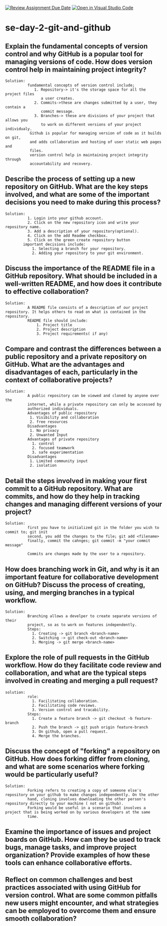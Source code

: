 [![Review Assignment Due Date](https://classroom.github.com/assets/deadline-readme-button-22041afd0340ce965d47ae6ef1cefeee28c7c493a6346c4f15d667ab976d596c.svg)](https://classroom.github.com/a/8wgCKhpZ)
[![Open in Visual Studio Code](https://classroom.github.com/assets/open-in-vscode-2e0aaae1b6195c2367325f4f02e2d04e9abb55f0b24a779b69b11b9e10269abc.svg)](https://classroom.github.com/online_ide?assignment_repo_id=18412046&assignment_repo_type=AssignmentRepo)
# se-day-2-git-and-github
## Explain the fundamental concepts of version control and why GitHub is a popular tool for managing versions of code. How does version control help in maintaining project integrity?
    Solution:
              fundamental concepts of version control include;
                 1. Repository-> it's the storage space for all the project files 
                    a user creates.
                 2. Commits->these are changes submitted by a user, they contain a 
                    commit message.
                 3. Branches-> these are divisions of your project that allows you 
                    to work on different versions of your project individualy.
               Github is popular for managing version of code as it builds on git, 
               and adds collaboration and hosting of user static web pages and 
               files.
               version control help in maintaining project integrity through 
               accountability and recovery. 

## Describe the process of setting up a new repository on GitHub. What are the key steps involved, and what are some of the important decisions you need to make during this process?
    Solution:
              1. Login into your github account.
              2. Click on the new repository icon and write your repository name.
              3. Add a description of your repository(optional).
              4. Click on the add Readme checkbox.
              5. Click on the green create repository button
            important decisions include:
                1. Selecting a branch for your repository.
                2. Adding your repository to your git environment.
             

## Discuss the importance of the README file in a GitHub repository. What should be included in a well-written README, and how does it contribute to effective collaboration?
    Solution:
              A README file consists of a description of our project repository. It helps others to read on what is contained in the repository.
              README file should include:
                  1. Project title
                  2. Project description
                  3. Project requirements( if any)

## Compare and contrast the differences between a public repository and a private repository on GitHub. What are the advantages and disadvantages of each, particularly in the context of collaborative projects?
    Solution:
              A public repository can be viewed and cloned by anyone over the 
              internet, while a private repository can only be accessed by 
              authorized individuals.
              Advantages of public repository
               1. Visibility and collaboration
               2. free resources
              Disadvantages
               1. No privacy
               2. Unwanted Input
              Advantages of private repository
                1. control
                2. focused teamwork
                3. safe experimentation
              Disadvantages
               1. Limited community input
               2. isolation

## Detail the steps involved in making your first commit to a GitHub repository. What are commits, and how do they help in tracking changes and managing different versions of your project?
    Solution:
              first you have to initialized git in the folder you wish to commit to; git init
              second, you add the changes to the file; git add <filename>
              finally, commit the cahnges; git commit -m "your commit message"

              Commits are changes made by the user to a repository.

## How does branching work in Git, and why is it an important feature for collaborative development on GitHub? Discuss the process of creating, using, and merging branches in a typical workflow.
    Solution:
              Branching allows a develper to create separate versions of their 
              project, so as to work on features independently.
              Steps:
                1. Creating -> git branch <branch-name>
                2. Switching -> git check-out <branch-name>
                3. Merging -> git merge <branch-name>

## Explore the role of pull requests in the GitHub workflow. How do they facilitate code review and collaboration, and what are the typical steps involved in creating and merging a pull request?
    solution:
              role:
                1. Facilitating collaboration.
                2. Facilitating code reviews.
                3. Version control and tracability.
              Steps:
                1. Create a feature branch -> git checkout -b feature-branch
                2. Push the branch -> git push origin feature-branch
                3. On github, open a pull request.
                4. Merge the branches.

              
## Discuss the concept of "forking" a repository on GitHub. How does forking differ from cloning, and what are some scenarios where forking would be particularly useful?
    Solution:
              Forking refers to creating a copy of someone else's repository on your github to make changes independently. On the other 
              hand, cloning involves downloading the other person's repository directly to your machine ( not on github).
              Forking would be useful in a scenario that involves a project that is being worked on by various developers at the same 
              time.

## Examine the importance of issues and project boards on GitHub. How can they be used to track bugs, manage tasks, and improve project organization? Provide examples of how these tools can enhance collaborative efforts.

## Reflect on common challenges and best practices associated with using GitHub for version control. What are some common pitfalls new users might encounter, and what strategies can be employed to overcome them and ensure smooth collaboration?
